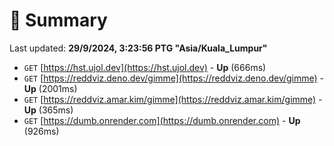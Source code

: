 # 📖 Summary
Last updated: **29/9/2024, 3:23:56 PTG "Asia/Kuala_Lumpur"**

- `GET` [https://hst.ujol.dev](https://hst.ujol.dev) - **Up** (666ms)
- `GET` [https://reddviz.deno.dev/gimme](https://reddviz.deno.dev/gimme) - **Up** (2001ms)
- `GET` [https://reddviz.amar.kim/gimme](https://reddviz.amar.kim/gimme) - **Up** (365ms)
- `GET` [https://dumb.onrender.com](https://dumb.onrender.com) - **Up** (926ms)
